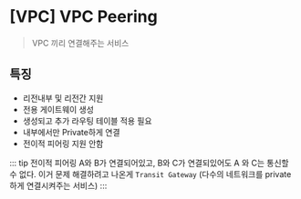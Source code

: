 # [VPC] VPC Peering

> VPC 끼리 연결해주는 서비스

## 특징

- 리전내부 및 리전간 지원
- 전용 게이트웨이 생성
- 생성되고 추가 라우팅 테이블 적용 필요
- 내부에서만 Private하게 연결
- 전이적 피어링 지원 안함

::: tip 전이적 피어링
A와 B가 연결되어있고, B와 C가 연결되있어도 A 와 C는 통신할 수 없다.
이거 문제 해결하려고 나온게 `Transit Gateway` (다수의 네트워크를 private하게 연결시켜주는 서비스)
:::
